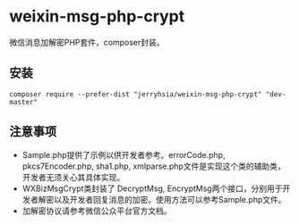 # weixin-msg-php-crypt

微信消息加解密PHP套件，composer封装。

## 安装

`composer require --prefer-dist "jerryhsia/weixin-msg-php-crypt" "dev-master"`

## 注意事项

- Sample.php提供了示例以供开发者参考。errorCode.php, pkcs7Encoder.php, sha1.php, xmlparse.php文件是实现这个类的辅助类，开发者无须关心其具体实现。
- WXBizMsgCrypt类封装了 DecryptMsg, EncryptMsg两个接口，分别用于开发者解密以及开发者回复消息的加密。使用方法可以参考Sample.php文件。
- 加解密协议请参考微信公众平台官方文档。
